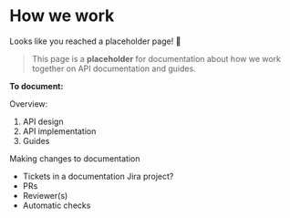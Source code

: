 # How we work

Looks like you reached a placeholder page! 🚧

> This page is a **placeholder** for documentation about how we work together on API documentation and guides.

**To document:**

Overview:

1. API design
2. API implementation
3. Guides

Making changes to documentation

- Tickets in a documentation Jira project?
- PRs
- Reviewer(s)
- Automatic checks

